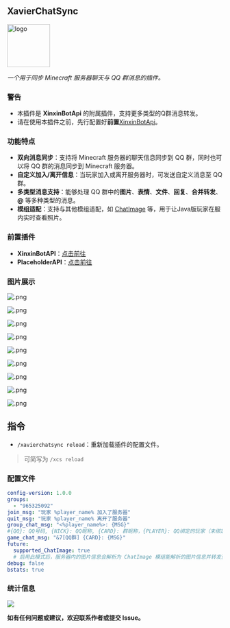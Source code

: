 ## XavierChatSync

<img src="https://krseoul.imgtbl.com/i/2024/08/05/66b0b6f413380.jpeg" alt="logo" width="100" height="100">

_一个用于同步 Minecraft 服务器聊天与 QQ 群消息的插件。_

### 警告

- 本插件是 **XinxinBotApi** 的附属插件，支持更多类型的Q群消息转发。
- 请在使用本插件之前，先行配置好**前置**[XinxinBotApi](https://bbs.mcxin.cn/archives/216)。

### 功能特点

- **双向消息同步**：支持将 Minecraft 服务器的聊天信息同步到 QQ 群，同时也可以将 QQ 群的消息同步到 Minecraft 服务器。
- **自定义加入/离开信息**：当玩家加入或离开服务器时，可发送自定义消息至 QQ 群。
- **多类型消息支持**：能够处理 QQ 群中的**图片**、**表情**、**文件**、**回复**、**合并转发**、**@** 等多种类型的消息。
- **模组适配**：支持与其他模组适配，如 [ChatImage](https://modrinth.com/mod/chatimage/) 等，用于让Java版玩家在服内实时查看照片。

### 前置插件

- **XinxinBotAPI**：[点击前往](https://bbs.mcxin.cn/archives/216)
- **PlaceholderAPI**：[点击前往](https://www.spigotmc.org/resources/placeholderapi.6245/)

### 图片展示

![.png](https://s2.loli.net/2024/08/06/fkdsNhADUqpQ6En.png)

![.png](https://s2.loli.net/2024/08/06/tv8RukbgYVwncdD.png)

![.png](https://s2.loli.net/2024/08/06/Uyq8dHAQzjr4Tax.png)

![.png](https://s2.loli.net/2024/08/06/1lwJ6xtRQsnD3GE.png)

![.png](https://s2.loli.net/2024/08/06/2eQsTKUmHd1F3WJ.png)

![.png](https://s2.loli.net/2024/08/06/TvsdNhcPr528B6X.png)

![.png](https://s2.loli.net/2024/08/06/HaJoLlZVkhGXwer.png)

![.png](https://s2.loli.net/2024/08/06/yXBf7QehJRNcDdA.png)

![.png](https://s2.loli.net/2024/08/06/YOIn5VrswkDeazR.png)

## 指令

- `/xavierchatsync reload`：重新加载插件的配置文件。

> 可简写为 `/xcs reload`

### 配置文件

```yaml
config-version: 1.0.0
groups:
  - "965325092"
join_msg: "玩家 %player_name% 加入了服务器"
quit_msg: "玩家 %player_name% 离开了服务器"
group_chat_msg: "<%player_name%>: {MSG}"
#{QQ}: QQ号码, {NICK}: QQ昵称, {CARD}: 群昵称，{PLAYER}: QQ绑定的玩家（未绑定则显示群昵称）
game_chat_msg: "&7[QQ群] {CARD}: {MSG}"
future:
  supported_ChatImage: true
  # 启用此模式后，服务器内的图片信息会解析为 ChatImage 模组能解析的图片信息并转发至服务器中。安装此模组的玩家可在服务器内显示图片。
debug: false
bstats: true
```

### 统计信息

[![](https://bstats.org/signatures/bukkit/XavierChatSync.svg)](https://bstats.org/plugin/bukkit/XavierChatSync/22894)

**如有任何问题或建议，欢迎联系作者或提交 Issue。**
